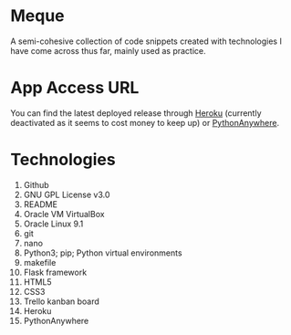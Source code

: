 # Meque
A semi-cohesive collection of code snippets created with technologies I have come across thus far, mainly used as practice.

# App Access URL
You can find the latest deployed release through [Heroku](https://meque.herokuapp.com/) (currently deactivated as it seems to cost money to keep up) or [PythonAnywhere](http://yasmeennoordv.pythonanywhere.com/).

# Technologies
1. Github
2. GNU GPL License v3.0
3. README
4. Oracle VM VirtualBox
5. Oracle Linux 9.1
6. git
7. nano
8. Python3; pip; Python virtual environments
9. makefile
10. Flask framework
11. HTML5
12. CSS3
13. Trello kanban board
14. Heroku
15. PythonAnywhere
